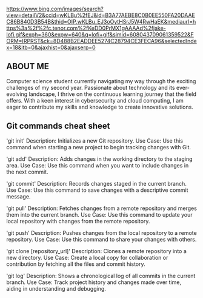 https://www.bing.com/images/search?view=detailV2&ccid=wKLBu%2fEJ&id=B3A77AEBE8C0B0EE550FA20DAAEC86B840D3B54B&thid=OIP.wKLBu_EJ3oOytHSrJ5W4RwHaEK&mediaurl=https%3a%2f%2fc.tenor.com%2fKeDD0PrMX1gAAAAd%2fjake-lofi.gif&exph=360&expw=640&q=lofi+gif&simid=608043709061359522&FORM=IRPRST&ck=8D488B2EADDEE5274C28794CE3FECA96&selectedIndex=18&itb=0&ajaxhist=0&ajaxserp=0

## ABOUT ME

Computer science student currently navigating my way through the exciting challenges of my second year. Passionate about technology and its ever-evolving landscape, I thrive on the continuous learning journey that the field offers. With a keen interest in cybersecurity and cloud computing, I am eager to contribute my skills and knowledge to create innovative solutions.


## Git commands cheat sheet 

'git init'
Description: Initializes a new Git repository.
Use Case: Use this command when starting a new project to begin tracking changes with Git.

'git add'
Description: Adds changes in the working directory to the staging area.
Use Case: Use this command when you want to include changes in the next commit.

'git commit'
Description: Records changes staged in the current branch.
Use Case: Use this command to save changes with a descriptive commit message.

'git pull'
Description: Fetches changes from a remote repository and merges them into the current branch.
Use Case: Use this command to update your local repository with changes from the remote repository.

'git push'
Description: Pushes changes from the local repository to a remote repository.
Use Case: Use this command to share your changes with others.

'git clone [repository_url]'
Description: Clones a remote repository into a new directory.
Use Case: Create a local copy for collaboration or contribution by fetching all the files and commit history.

'git log'
Description: Shows a chronological log of all commits in the current branch.
Use Case: Track project history and changes made over time, aiding in understanding and debugging.
